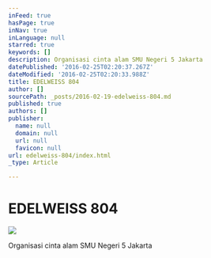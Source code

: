 ```yaml
---
inFeed: true
hasPage: true
inNav: true
inLanguage: null
starred: true
keywords: []
description: Organisasi cinta alam SMU Negeri 5 Jakarta
datePublished: '2016-02-25T02:20:37.267Z'
dateModified: '2016-02-25T02:20:33.988Z'
title: EDELWEISS 804
author: []
sourcePath: _posts/2016-02-19-edelweiss-804.md
published: true
authors: []
publisher:
  name: null
  domain: null
  url: null
  favicon: null
url: edelweiss-804/index.html
_type: Article

---
```

# EDELWEISS 804
![](https://the-grid-user-content.s3-us-west-2.amazonaws.com/cc2d96f1-8023-4e35-bccf-c471720bda78.jpg)

Organisasi cinta alam SMU Negeri 5 Jakarta